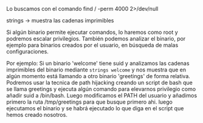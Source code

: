 
Lo buscamos con el comando find / -perm 4000 2>/dev/null

strings <nombre del binario> -> muestra las cadenas imprimibles

Si algún binario permite ejecutar comandos, lo haremos como root y podremos escalar privilegios. También podemos analizar el binario, por ejemplo para binarios creados por el usuario, en búsqueda de malas configuraciones.

Por ejemplo:
Si un binario 'welcome' tiene suid y analizamos las cadenas imprimibles del binario mediante `strings welcome` y nos muestra que en algún momento está llamando a otro binario 'greetings' de forma relativa. Podremos usar la tecnica de path hijacking creando un script de bash que se llama greetings y ejecuta algún comando para elevarnos privilegio como añadir suid a /bin/bash. Luego modificamos el PATH del usuario y añadimos primero la ruta /tmp/greetings para que busque primero ahi. luego ejecutamos el binario y se habrá ejecutado lo que diga en el script que hemos creado nosotros.